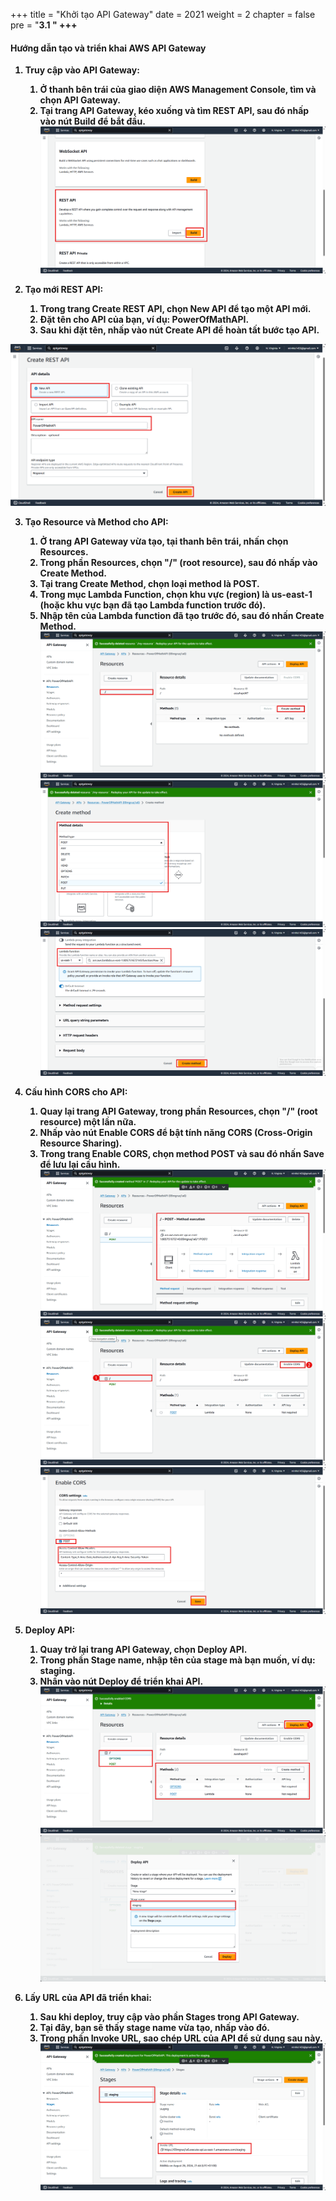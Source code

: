 +++
title = "Khởi tạo API Gateway"
date = 2021
weight = 2
chapter = false
pre = "<b>3.1 <b>"
+++

#### Hướng dẫn tạo và triển khai AWS API Gateway

1. Truy cập vào API Gateway:
   1. Ở thanh bên trái của giao diện AWS Management Console, tìm và chọn API Gateway.
   2. Tại trang API Gateway, kéo xuống và tìm REST API, sau đó nhấp vào nút Build để bắt đầu.
![Find API Gateway](/images/3/1.png)


2. Tạo mới REST API:
   1. Trong trang Create REST API, chọn New API để tạo một API mới.
   2. Đặt tên cho API của bạn, ví dụ: PowerOfMathAPI.
   3. Sau khi đặt tên, nhấp vào nút Create API để hoàn tất bước tạo API.

![Find API Gateway](/images/3/2.png)

3. Tạo Resource và Method cho API:
   1. Ở trang API Gateway vừa tạo, tại thanh bên trái, nhấn chọn Resources.
   2. Trong phần Resources, chọn "/" (root resource), sau đó nhấp vào Create Method.
   3. Tại trang Create Method, chọn loại method là POST.
   4. Trong mục Lambda Function, chọn khu vực (region) là us-east-1 (hoặc khu vực bạn đã tạo Lambda function trước đó).
   5. Nhập tên của Lambda function đã tạo trước đó, sau đó nhấn Create Method.
![Find API Gateway](/images/3/3.png)
![Find API Gateway](/images/3/5.png)
![Find API Gateway](/images/3/6.png)

4. Cấu hình CORS cho API:
   1. Quay lại trang API Gateway, trong phần Resources, chọn "/" (root resource) một lần nữa.
   2. Nhấp vào nút Enable CORS để bật tính năng CORS (Cross-Origin Resource Sharing).
   3. Trong trang Enable CORS, chọn method POST và sau đó nhấn Save để lưu lại cấu hình.
![Find API Gateway](/images/3/7.png)
![Find API Gateway](/images/3/8.png)
![Find API Gateway](/images/3/9.png)

5. Deploy API:
   1. Quay trở lại trang API Gateway, chọn Deploy API.
   2. Trong phần Stage name, nhập tên của stage mà bạn muốn, ví dụ: staging.
   3. Nhấn vào nút Deploy để triển khai API.
![Find API Gateway](/images/3/10.png)
![Find API Gateway](/images/3/11.png)

6. Lấy URL của API đã triển khai:
   1. Sau khi deploy, truy cập vào phần Stages trong API Gateway.  
   2. Tại đây, bạn sẽ thấy stage name vừa tạo, nhấp vào đó.
   3. Trong phần Invoke URL, sao chép URL của API để sử dụng sau này.
![Find API Gateway](/images/3/12.png)






